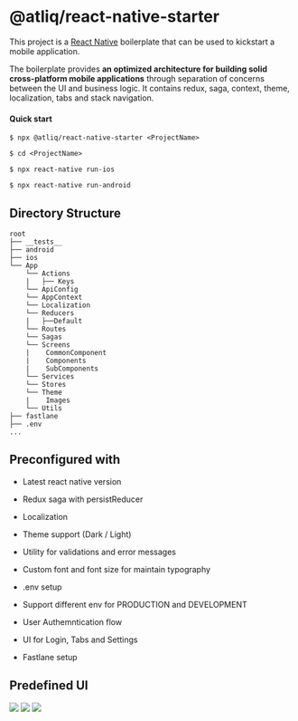 # @atliq/react-native-starter

This project is a [React Native](https://facebook.github.io/react-native/) boilerplate that can be used to kickstart a mobile application.

The boilerplate provides **an optimized architecture for building solid cross-platform mobile applications** through separation of concerns between the UI and business logic. It contains redux, saga, context, theme, localization, tabs and stack navigation.

#### Quick start

```
$ npx @atliq/react-native-starter <ProjectName>

$ cd <ProjectName>

$ npx react-native run-ios

$ npx react-native run-android
```

## Directory Structure

```
root
├── __tests__
├── android
├── ios
└── App
    └── Actions
    |   ├── Keys
    └── ApiConfig
    └── AppContext
    └── Localization
    └── Reducers
    |   ├──Default
    └── Routes
    └── Sagas
    └── Screens
    |    CommonComponent
    |    Components
    |    SubComponents
    └── Services
    └── Stores
    └── Theme
    |    Images
    └── Utils
├── fastlane
├── .env
...
```

## Preconfigured with

- Latest react native version

- Redux saga with persistReducer

- Localization

- Theme support (Dark / Light)

- Utility for validations and error messages

- Custom font and font size for maintain typography

- .env setup

- Support different env for PRODUCTION and DEVELOPMENT

- User Authemntication flow

- UI for Login, Tabs and Settings

- Fastlane setup

## Predefined UI

![](https://github.com/atliq/react-native-starter/blob/master/Images/login.png?raw=true)
![](https://github.com/atliq/react-native-starter/blob/master/Images/tab.png?raw=true)
![](https://github.com/atliq/react-native-starter/blob/master/Images/settings.png?raw=true)
